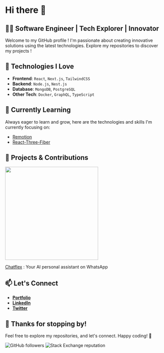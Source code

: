 # Hi there 👋

## 👨‍💻 Software Engineer | Tech Explorer | Innovator

Welcome to my GitHub profile ! I'm passionate about creating innovative solutions using the latest technologies. Explore my repositories to discover my projects !

## 🚀 Technologies I Love

- **Frontend**: `React`, `Next.js`, `TailwindCSS`
- **Backend**: `Node.js`, `Nest.js`
- **Database**: `MongoDB`, `PostgreSQL`
- **Other Tech**: `Docker`, `GraphQL`, `TypeScript`

## 🌱 Currently Learning

Always eager to learn and grow, here are the technologies and skills I'm currently focusing on:

- [Remotion](https://www.remotion.dev)
- [React-Three-Fiber](https://docs.pmnd.rs/react-three-fiber/getting-started/introduction)

## 🔧 Projects & Contributions

<img src="https://github.com/kejlerj/kejlerj/assets/24431487/98e3655b-06e8-40a5-9973-bc4ce3297fd9" width="300">

[Chatflex](https://chatflex.io) : Your AI personal assistant on WhatsApp 

<!--
### 📝 Blog & Articles

I occasionally share my thoughts and experiences on my blog or write articles on platforms like Medium.

    Title of Blog/Article - Short description.

-->

## 📫 Let's Connect

- [**Portfolio**](https://jejedev.fr)
- [**LinkedIn**](https://www.linkedin.com/in/jeremy-kejler/)
- [**Twitter**](https://twitter.com/Jeje_Dev)

<!--
### 🤝 Contributing

If you find any issues or have suggestions for improvement, feel free to open an issue or submit a pull request.
### ☕ Support

If you find my work helpful, consider buying me a coffee to fuel more late-night coding sessions!

### 📊 GitHub Stats

-->

## 🎉 Thanks for stopping by!

Feel free to explore my repositories, and let's connect. Happy coding! 🚀
<!-- ![GitHub User's stars](https://img.shields.io/github/stars/kejlerj) -->
![GitHub followers](https://img.shields.io/github/followers/kejlerj)
![Stack Exchange reputation](https://img.shields.io/stackexchange/stackoverflow/r/10661841?style=social)






<!--
**kejlerj/kejlerj** is a ✨ _special_ ✨ repository because its `README.md` (this file) appears on your GitHub profile.

Here are some ideas to get you started:

- 🔭 I’m currently working on ...
- 🌱 I’m currently learning ...
- 👯 I’m looking to collaborate on ...
- 🤔 I’m looking for help with ...
- 💬 Ask me about ...
- 📫 How to reach me: ...
- ⚡ Fun fact: ...
-->
